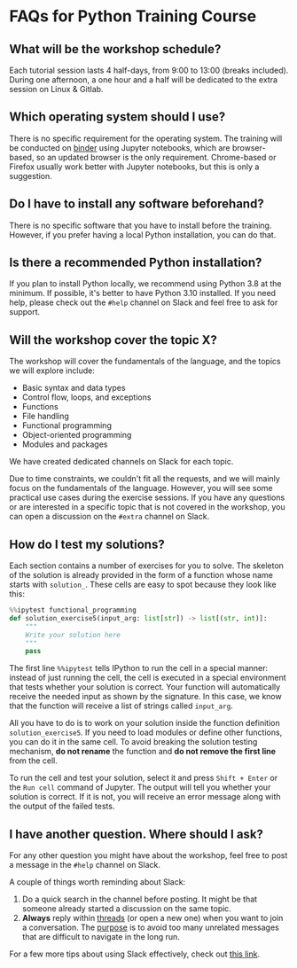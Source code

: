 # FAQs for Python Training Course

## What will be the workshop schedule?

Each tutorial session lasts 4 half-days, from 9:00 to 13:00 (breaks included). During one afternoon, a one hour and a half will be dedicated to the extra session on Linux & Gitlab.

## Which operating system should I use?

There is no specific requirement for the operating system. The training will be conducted on [binder](https://mybinder.org/) using Jupyter notebooks, which are browser-based, so an updated browser is the only requirement. Chrome-based or Firefox usually work better with Jupyter notebooks, but this is only a suggestion.

## Do I have to install any software beforehand?

There is no specific software that you have to install before the training. However, if you prefer having a local Python installation, you can do that.

## Is there a recommended Python installation?

If you plan to install Python locally, we recommend using Python 3.8 at the minimum. If possible, it's better to have Python 3.10 installed. If you need help, please check out the `#help` channel on Slack and feel free to ask for support.

## Will the workshop cover the topic X?

The workshop will cover the fundamentals of the language, and the topics we will explore include:

- Basic syntax and data types
- Control flow, loops, and exceptions
- Functions
- File handling
- Functional programming
- Object-oriented programming
- Modules and packages

We have created dedicated channels on Slack for each topic.

Due to time constraints, we couldn't fit all the requests, and we will mainly focus on the fundamentals of the language. However, you will see some practical use cases during the exercise sessions. If you have any questions or are interested in a specific topic that is not covered in the workshop, you can open a discussion on the `#extra` channel on Slack.

## How do I test my solutions?

Each section contains a number of exercises for you to solve. The skeleton of the solution is already provided in the form of a function whose name starts with `solution_`. These cells are easy to spot because they look like this:

```python
%%ipytest functional_programming
def solution_exercise5(input_arg: list[str]) -> list[(str, int)]:
    """
    Write your solution here
    """
    pass
```

The first line `%%ipytest` tells IPython to run the cell in a special manner: instead of just running the cell, the cell is executed in a special environment that tests whether your solution is correct. Your function will automatically receive the needed input as shown by the signature. In this case, we know that the function will receive a list of strings called `input_arg`.

All you have to do is to work on your solution inside the function definition `solution_exercise5`. If you need to load modules or define other functions, you can do it in the same cell.
To avoid breaking the solution testing mechanism, **do not rename** the function and **do not remove the first line** from the cell.

To run the cell and test your solution, select it and press `Shift + Enter`  or the `Run cell` command of Jupyter. The output will tell you whether your solution is correct. If it is not, you will receive an error message along with the output of the failed tests.


## I have another question. Where should I ask?

For any other question you might have about the workshop, feel free to post a message in the `#help` channel on Slack.

A couple of things worth reminding about Slack:

1. Do a quick search in the channel before posting. It might be that someone already started a discussion on the same topic.
2. **Always** reply within [threads](https://slack.com/help/articles/115000769927-Use-threads-to-organize-discussions-) (or open a new one) when you want to join a conversation. The [purpose](https://slack.com/resources/using-slack/tips-on-how-best-to-use-threaded-messages) is to avoid too many unrelated messages that are difficult to navigate in the long run.

For a few more tips about using Slack effectively, check out [this link](https://slack.com/blog/collaboration/etiquette-tips-in-slack).
